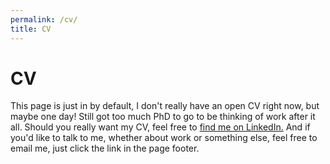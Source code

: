 ```yaml
---
permalink: /cv/
title: CV
---
```

# CV 
This page is just in by default, I don't really have an open CV right now, but maybe one day! Still got too much PhD to go to be thinking of work after it all. Should you really want my CV, feel free to <a href="https://www.linkedin.com/in/alexandre-coates-b2069a2b/">find me on LinkedIn.</a> And if you'd like to talk to me, whether about work or something else, feel free to email me, just click the link in the page footer.</p>
